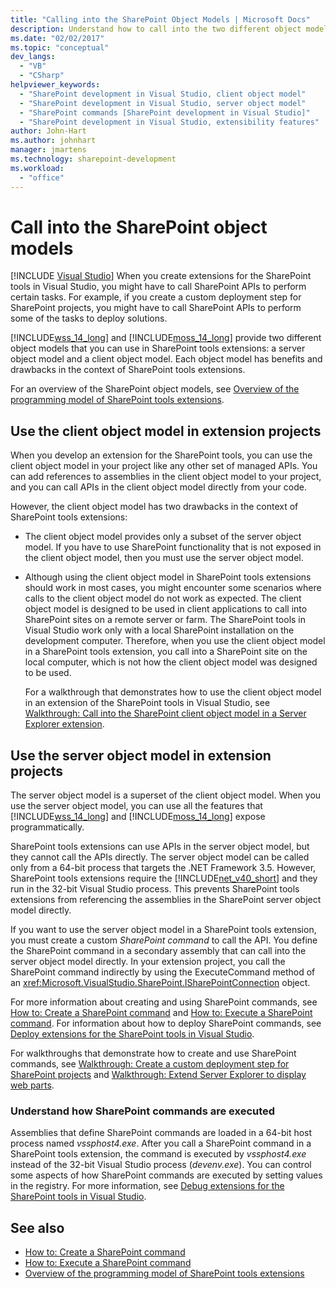 ```yaml
---
title: "Calling into the SharePoint Object Models | Microsoft Docs"
description: Understand how to call into the two different object models that you can use in SharePoint tools extensions.
ms.date: "02/02/2017"
ms.topic: "conceptual"
dev_langs:
  - "VB"
  - "CSharp"
helpviewer_keywords:
  - "SharePoint development in Visual Studio, client object model"
  - "SharePoint development in Visual Studio, server object model"
  - "SharePoint commands [SharePoint development in Visual Studio]"
  - "SharePoint development in Visual Studio, extensibility features"
author: John-Hart
ms.author: johnhart
manager: jmartens
ms.technology: sharepoint-development
ms.workload:
  - "office"
---
```

# Call into the SharePoint object models

 [!INCLUDE [Visual Studio](~/includes/applies-to-version/vs-windows-only.md)]
  When you create extensions for the SharePoint tools in Visual Studio, you might have to call SharePoint APIs to perform certain tasks. For example, if you create a custom deployment step for SharePoint projects, you might have to call SharePoint APIs to perform some of the tasks to deploy solutions.

 [!INCLUDE[wss_14_long](../sharepoint/includes/wss-14-long-md.md)] and [!INCLUDE[moss_14_long](../sharepoint/includes/moss-14-long-md.md)] provide two different object models that you can use in SharePoint tools extensions: a server object model and a client object model. Each object model has benefits and drawbacks in the context of SharePoint tools extensions.

 For an overview of the SharePoint object models, see [Overview of the programming model of SharePoint tools extensions](../sharepoint/overview-of-the-programming-model-of-sharepoint-tools-extensions.md).

## Use the client object model in extension projects
 When you develop an extension for the SharePoint tools, you can use the client object model in your project like any other set of managed APIs. You can add references to assemblies in the client object model to your project, and you can call APIs in the client object model directly from your code.

 However, the client object model has two drawbacks in the context of SharePoint tools extensions:

- The client object model provides only a subset of the server object model. If you have to use SharePoint functionality that is not exposed in the client object model, then you must use the server object model.

- Although using the client object model in SharePoint tools extensions should work in most cases, you might encounter some scenarios where calls to the client object model do not work as expected. The client object model is designed to be used in client applications to call into SharePoint sites on a remote server or farm. The SharePoint tools in Visual Studio work only with a local SharePoint installation on the development computer. Therefore, when you use the client object model in a SharePoint tools extension, you call into a SharePoint site on the local computer, which is not how the client object model was designed to be used.

  For a walkthrough that demonstrates how to use the client object model in an extension of the SharePoint tools in Visual Studio, see [Walkthrough: Call into the SharePoint client object model in a Server Explorer extension](../sharepoint/walkthrough-calling-into-the-sharepoint-client-object-model-in-a-server-explorer-extension.md).

## Use the server object model in extension projects
 The server object model is a superset of the client object model. When you use the server object model, you can use all the features that [!INCLUDE[wss_14_long](../sharepoint/includes/wss-14-long-md.md)] and [!INCLUDE[moss_14_long](../sharepoint/includes/moss-14-long-md.md)] expose programmatically.

 SharePoint tools extensions can use APIs in the server object model, but they cannot call the APIs directly. The server object model can be called only from a 64-bit process that targets the .NET Framework 3.5. However, SharePoint tools extensions require the [!INCLUDE[net_v40_short](../sharepoint/includes/net-v40-short-md.md)] and they run in the 32-bit Visual Studio process. This prevents SharePoint tools extensions from referencing the assemblies in the SharePoint server object model directly.

 If you want to use the server object model in a SharePoint tools extension, you must create a custom *SharePoint command* to call the API. You define the SharePoint command in a secondary assembly that can call into the server object model directly. In your extension project, you call the SharePoint command indirectly by using the ExecuteCommand method of an <xref:Microsoft.VisualStudio.SharePoint.ISharePointConnection> object.

 For more information about creating and using SharePoint commands, see [How to: Create a SharePoint command](../sharepoint/how-to-create-a-sharepoint-command.md) and [How to: Execute a SharePoint command](../sharepoint/how-to-execute-a-sharepoint-command.md). For information about how to deploy SharePoint commands, see [Deploy extensions for the SharePoint tools in Visual Studio](../sharepoint/deploying-extensions-for-the-sharepoint-tools-in-visual-studio.md).

 For walkthroughs that demonstrate how to create and use SharePoint commands, see [Walkthrough: Create a custom deployment step for SharePoint projects](../sharepoint/walkthrough-creating-a-custom-deployment-step-for-sharepoint-projects.md) and [Walkthrough: Extend Server Explorer to display web parts](../sharepoint/walkthrough-extending-server-explorer-to-display-web-parts.md).

### Understand how SharePoint commands are executed
 Assemblies that define SharePoint commands are loaded in a 64-bit host process named *vssphost4.exe*. After you call a SharePoint command in a SharePoint tools extension, the command is executed by *vssphost4.exe* instead of the 32-bit Visual Studio process (*devenv.exe*). You can control some aspects of how SharePoint commands are executed by setting values in the registry. For more information, see [Debug extensions for the SharePoint tools in Visual Studio](../sharepoint/debugging-extensions-for-the-sharepoint-tools-in-visual-studio.md).

## See also
- [How to: Create a SharePoint command](../sharepoint/how-to-create-a-sharepoint-command.md)
- [How to: Execute a SharePoint command](../sharepoint/how-to-execute-a-sharepoint-command.md)
- [Overview of the programming model of SharePoint tools extensions](../sharepoint/overview-of-the-programming-model-of-sharepoint-tools-extensions.md)
